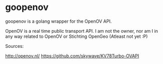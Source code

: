 # goopenov
goopenov is a golang wrapper for the OpenOV API.

OpenOV is a real time public transport API.
I am not the owner, nor am I in any way related to OpenOV or Stichting OpenGeo
(Atleast not yet :P)

Sources:

http://openov.nl/
https://github.com/skywave/KV78Turbo-OVAPI
